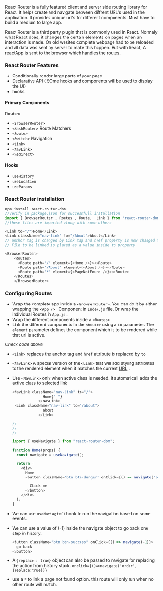 React Router is a fully featured client and server side routing library for React.
It helps create and navigate between diffrent URL's used in the application.
It provides unique url's for different components.
Must have to build a medium to large app.

React Router is a third party plugin that is commonly used in React. Normaly what React does, it changes the certain elements on pages when an interaction is made. On old wesites complete webpage had to be reloaded and all data was sent by server to make this happen. But with React, A reactApp is sent to the browser which handles the routes.

### React Router Features

- Conditionally render large parts of your page
- Declarative API ( SOme hooks and components will be used to display the UI)
- hooks

#### Primary Components

Routers

- `<BrowserRouter>`
- `<HashRouter>`
  Route Matchers
- `<Route>`
- `<Switch>`
  Navigation
- `<Link>`
- `<NavLink>`
- `<Redirect>`

#### Hooks

- `useHistory`
- `useLocation`
- `useParams`

### React Router installation

```javascript
npm install react-router-dom
//verify in package.json for successfull installation
import { BrowserRouter , Routes , Route,  Link } from 'react-router-dom'
//these files are imported along with some others

<Link to="/">Home</Link>
<Link className="nav-link" to="/About">About</Link>
// anchor tag is changed by Link tag and href property is now changed to 'to'
// File to be linked is placed as a value inside to property   

<BrowserRouter>
    <Routes>
      <Route path='/' element={<Home />}></Route>
      <Route path='/About' element={<About />}></Route>
      <Route path='*' element={<PageNotFound />}></Route>
    </Routes>
    </BrowserRouter>

```

### Configuring Routes

- Wrap the complete app inside a `<BrowserRouter>`. You can do it by either wrapping the `<App /> ` Component in `Index.js` file. Or wrap the individual Routes in `App.js` .
- Wrap the different components inside a `<Routes>`
- Link the different components in the `<Route>` using a `to` parameter. The `element` parameter defines the component which is to be rendered while that url is active.

_Check code above_

- `<Link>` replaces the anchor tag and `href` attribute is replaced by `to` .

- `<NavLink>` A special version of the `<Link>` that will add styling attributes to the rendered element when it matches the current [URL](https://github.com/remix-run/react-router/blob/main/docs/components/nav-link.md) .

- Use `<NavLink>` only when active class is needed. it automaticall adds the active class to selected link

  ```javascript
  <NavLink className="nav-link" to="/">
                Home{" "}
              </NavLink>
   <Link className="nav-link" to="/about">
                about
              </Link>

  //
  //
  //

  import { useNavigate } from "react-router-dom";

  function Home(props) {
    const navigate = useNavigate();

    return (
      <div>
        Home
        <button className="btn btn-danger" onClick={() => navigate("order")}>

          CLick me
        </button>
      </div>
    );
  }
  ```

- We can use `useNaviagte()` hook to run the navigation based on some events.

- We can use a value of (-1) inside the navigate object to go back one step in history.

  ```javascript
  <button className="btn btn-success" onClick={() => navigate(-1)}>
    go back
  </button>
  ```

- A `{replace : true}` object can also be passed to navigate for replacing the action from history stack. `onclick={()=>navigate('order',{replace:true})}`
- use a `*` to link a page not found option. this route will only run when no other route will match.
